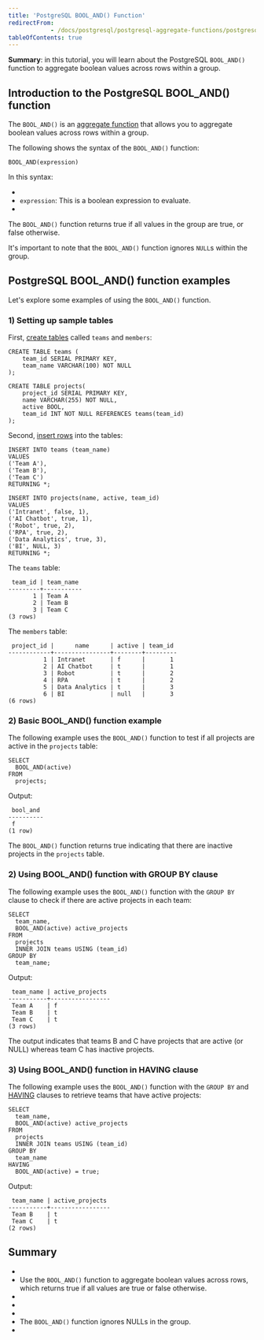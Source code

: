 ```yaml
---
title: 'PostgreSQL BOOL_AND() Function'
redirectFrom: 
            - /docs/postgresql/postgresql-aggregate-functions/postgresql-bool_and/
tableOfContents: true
---
```



**Summary**: in this tutorial, you will learn about the PostgreSQL `BOOL_AND()` function to aggregate boolean values across rows within a group.





## Introduction to the PostgreSQL BOOL_AND() function





The `BOOL_AND()` is an [aggregate function](https://www.postgresqltutorial.com/postgresql-aggregate-functions/) that allows you to aggregate boolean values across rows within a group.





The following shows the syntax of the `BOOL_AND()` function:





```
BOOL_AND(expression)
```





In this syntax:





- 
- `expression`: This is a boolean expression to evaluate.
- 





The `BOOL_AND()` function returns true if all values in the group are true, or false otherwise.





It's important to note that the `BOOL_AND()` function ignores `NULL`s within the group.





## PostgreSQL BOOL_AND() function examples





Let's explore some examples of using the `BOOL_AND()` function.





### 1) Setting up sample tables





First, [create tables](/docs/postgresql/postgresql-create-table) called `teams` and `members`:





```
CREATE TABLE teams (
    team_id SERIAL PRIMARY KEY,
    team_name VARCHAR(100) NOT NULL
);

CREATE TABLE projects(
    project_id SERIAL PRIMARY KEY,
    name VARCHAR(255) NOT NULL,
    active BOOL,
    team_id INT NOT NULL REFERENCES teams(team_id)
);
```





Second, [insert rows](/docs/postgresql/postgresql-insert-multiple-rows) into the tables:





```
INSERT INTO teams (team_name)
VALUES
('Team A'),
('Team B'),
('Team C')
RETURNING *;

INSERT INTO projects(name, active, team_id)
VALUES
('Intranet', false, 1),
('AI Chatbot', true, 1),
('Robot', true, 2),
('RPA', true, 2),
('Data Analytics', true, 3),
('BI', NULL, 3)
RETURNING *;
```





The `teams` table:





```
 team_id | team_name
---------+-----------
       1 | Team A
       2 | Team B
       3 | Team C
(3 rows)
```





The `members` table:





```
 project_id |      name      | active | team_id
------------+----------------+--------+---------
          1 | Intranet       | f      |       1
          2 | AI Chatbot     | t      |       1
          3 | Robot          | t      |       2
          4 | RPA            | t      |       2
          5 | Data Analytics | t      |       3
          6 | BI             | null   |       3
(6 rows)
```





### 2) Basic BOOL_AND() function example





The following example uses the `BOOL_AND()` function to test if all projects are active in the `projects` table:





```
SELECT
  BOOL_AND(active)
FROM
  projects;
```





Output:





```
 bool_and
----------
 f
(1 row)
```





The `BOOL_AND()` function returns true indicating that there are inactive projects in the `projects` table.





### 2) Using BOOL_AND() function with GROUP BY clause





The following example uses the `BOOL_AND()` function with the `GROUP BY` clause to check if there are active projects in each team:





```
SELECT
  team_name,
  BOOL_AND(active) active_projects
FROM
  projects
  INNER JOIN teams USING (team_id)
GROUP BY
  team_name;
```





Output:





```
 team_name | active_projects
-----------+-----------------
 Team A    | f
 Team B    | t
 Team C    | t
(3 rows)
```





The output indicates that teams B and C have projects that are active (or NULL) whereas team C has inactive projects.





### 3) Using BOOL_AND() function in HAVING clause





The following example uses the `BOOL_AND()` function with the `GROUP BY` and [HAVING](/docs/postgresql/postgresql-having) clauses to retrieve teams that have active projects:





```
SELECT
  team_name,
  BOOL_AND(active) active_projects
FROM
  projects
  INNER JOIN teams USING (team_id)
GROUP BY
  team_name
HAVING
  BOOL_AND(active) = true;
```





Output:





```
 team_name | active_projects
-----------+-----------------
 Team B    | t
 Team C    | t
(2 rows)
```





## Summary





- 
- Use the `BOOL_AND()` function to aggregate boolean values across rows, which returns true if all values are true or false otherwise.
- 
-
- 
- The `BOOL_AND()` function ignores NULLs in the group.
- 



